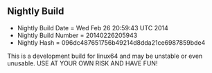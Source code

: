 
Nightly Build
------------------------------

* Nightly Build Date = Wed Feb 26 20:59:43 UTC 2014
* Nightly Build Number = 20140226205943
* Nightly Hash = 096dc487651756b49214d8dda21ce6987859bde4

This is a development build for linux64 and may be unstable or even unusable.
USE AT YOUR OWN RISK AND HAVE FUN!

